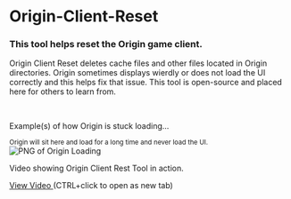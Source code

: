 # Origin-Client-Reset
<h3>This tool helps reset the Origin game client.</h3>

<p>Origin Client Reset deletes cache files and other files located in Origin directories.
Origin sometimes displays wierdly or does not load the UI correctly and this helps fix that issue.
This tool is open-source and placed here for others to learn from.</p>
<br />
<p>Example(s) of how Origin is stuck loading...</p>
<small>Origin will sit here and load for a long time and never load the UI.</small>
<img src="https://jacobbrookhouse.me/DominionStudios/assets/external/Origin Stuck.PNG" alt="PNG of Origin Loading" title="PNG of Origin Loading"></img>
<p>Video showing Origin Client Rest Tool in action.</p>
<a href="https://video.horizonsocial.media/v/WzaBjj">View Video </a> (CTRL+click to open as new tab)
